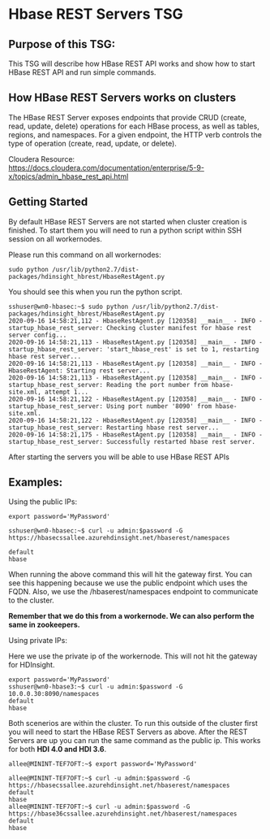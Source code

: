# **Hbase REST Servers TSG**

## **Purpose of this TSG:**
This TSG will describe how HBase REST API works and show how to start HBase REST API and run simple commands.

## **How HBase REST Servers works on clusters**

The HBase REST Server exposes endpoints that provide CRUD (create, read, update, delete) operations for each HBase process, as well as tables, regions, and namespaces. For a given endpoint, the HTTP verb controls the type of operation (create, read, update, or delete).

Cloudera Resource: https://docs.cloudera.com/documentation/enterprise/5-9-x/topics/admin_hbase_rest_api.html

## **Getting Started**
By default HBase REST Servers are not started when cluster creation is finished.  To start them you will need to run a python script within SSH session on all workernodes.

Please run this command on all workernodes:

```sudo python /usr/lib/python2.7/dist-packages/hdinsight_hbrest/HbaseRestAgent.py```

You should see this when you run the python script.
```
sshuser@wn0-hbasec:~$ sudo python /usr/lib/python2.7/dist-packages/hdinsight_hbrest/HbaseRestAgent.py
2020-09-16 14:58:21,112 - HbaseRestAgent.py [120358] __main__ - INFO - startup_hbase_rest_server: Checking cluster manifest for hbase rest server config...
2020-09-16 14:58:21,113 - HbaseRestAgent.py [120358] __main__ - INFO - startup_hbase_rest_server: 'start_hbase_rest' is set to 1, restarting hbase rest server...
2020-09-16 14:58:21,113 - HbaseRestAgent.py [120358] __main__ - INFO - HbaseRestAgent: Starting rest server...
2020-09-16 14:58:21,113 - HbaseRestAgent.py [120358] __main__ - INFO - startup_hbase_rest_server: Reading the port number from hbase-site.xml, attempt 1...
2020-09-16 14:58:21,122 - HbaseRestAgent.py [120358] __main__ - INFO - startup_hbase_rest_server: Using port number '8090' from hbase-site.xml.
2020-09-16 14:58:21,122 - HbaseRestAgent.py [120358] __main__ - INFO - startup_hbase_rest_server: Restarting hbase rest server...
2020-09-16 14:58:21,175 - HbaseRestAgent.py [120358] __main__ - INFO - startup_hbase_rest_server: Successfully restarted hbase rest server.
```

After starting the servers you will be able to use HBase REST APIs


## **Examples:**
Using the public IPs:
```
export password='MyPassword'
```

```
sshuser@wn0-hbasec:~$ curl -u admin:$password -G https://hbasecssallee.azurehdinsight.net/hbaserest/namespaces

default
hbase
```
When running the above command this will hit the gateway first.  You can see this happening because we use the public endpoint which uses the FQDN.  Also, we use the /hbaserest/namespaces endpoint to communicate to the cluster.

**Remember that we do this from a workernode.  We can also perform the same in zookeepers.**

Using private IPs:

Here we use the private ip of the workernode.  This will not hit the gateway for HDInsight.
```
export password='MyPassword'
sshuser@wn0-hbase3:~$ curl -u admin:$password -G 10.0.0.30:8090/namespaces
default
hbase
```
Both scenerios are within the cluster.  To run this outside of the cluster first you will need to start the HBase REST Servers as above.  After the REST Servers are up you can run the same command as the public ip.  This works for both **HDI 4.0 and HDI 3.6**.

```
allee@MININT-TEF7OFT:~$ export password='MyPassword'

allee@MININT-TEF7OFT:~$ curl -u admin:$password -G https://hbasecssallee.azurehdinsight.net/hbaserest/namespaces
default
hbase
allee@MININT-TEF7OFT:~$ curl -u admin:$password -G https://hbase36cssallee.azurehdinsight.net/hbaserest/namespaces
default
hbase
```